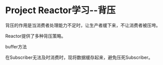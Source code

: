 # Project Reactor学习--背压

背压的作用是当消费者处理能力不足时，让生产者缓下来，不让消费者被压垮。

Reactor提供了多种背压策略。

buffer方法

在Subscriber无法及时消费时，现将数据缓存起来，避免压死Subscriber。

